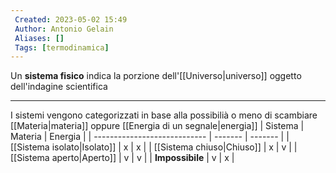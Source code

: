 ```yaml
---
 Created: 2023-05-02 15:49
 Author: Antonio Gelain
 Aliases: []
 Tags: [termodinamica]
---
```


Un **sistema fisico** indica la porzione dell'[[Universo|universo]] oggetto dell'indagine scientifica

---

I sistemi vengono categorizzati in base alla possibilià o meno di scambiare [[Materia|materia]] oppure [[Energia di un segnale|energia]]
| Sistema                      | Materia | Energia |
| ---------------------------- | ------- | ------- |
| [[Sistema isolato\|Isolato]] | x       | x       |
| [[Sistema chiuso\|Chiuso]]   | x       | v       |
| [[Sistema aperto\|Aperto]]   | v       | v       |
| **Impossibile**              | v       | x       | 